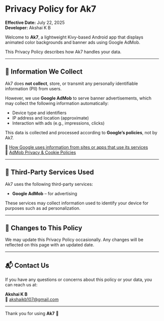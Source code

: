 # Privacy Policy for Ak7

**Effective Date:** July 22, 2025  
**Developer:** Akshai K B

Welcome to **Ak7**, a lightweight Kivy-based Android app that displays animated color backgrounds and banner ads using Google AdMob.

This Privacy Policy describes how Ak7 handles your data.

---

## 📌 Information We Collect

Ak7 does **not collect**, store, or transmit any personally identifiable information (PII) from users.

However, we use **Google AdMob** to serve banner advertisements, which may collect the following information automatically:
- Device type and identifiers
- IP address and location (approximate)
- Interaction with ads (e.g., impressions, clicks)

This data is collected and processed according to **Google’s policies**, not by Ak7.

🔗 [How Google uses information from sites or apps that use its services](https://policies.google.com/technologies/partner-sites)  
🔗 [AdMob Privacy & Cookie Policies](https://support.google.com/admob/answer/6128543?hl=en)

---

## 🧩 Third-Party Services Used

Ak7 uses the following third-party services:
- **Google AdMob** – for advertising

These services may collect information used to identify your device for purposes such as ad personalization.

---

## 🔄 Changes to This Policy

We may update this Privacy Policy occasionally. Any changes will be reflected on this page with an updated date.

---

## 📬 Contact Us

If you have any questions or concerns about this policy or your data, you can reach us at:

**Akshai K B**  
📧 akshaikb107@gmail.com

---

Thank you for using **Ak7** 🙏
